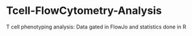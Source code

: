 # Tcell-FlowCytometry-Analysis
T cell phenotyping analysis: Data gated in FlowJo and statistics done in R
